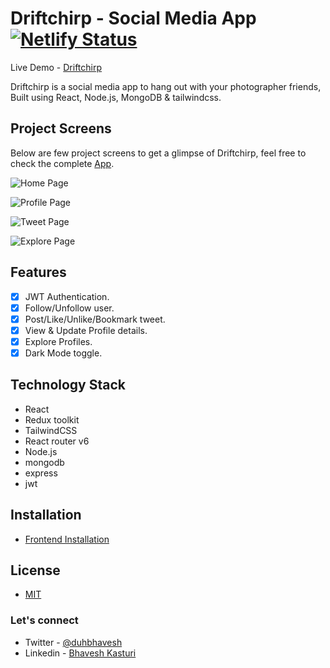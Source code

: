 # Driftchirp - Social Media App [![Netlify Status](https://api.netlify.com/api/v1/badges/c1fe9301-e583-431d-b0d7-e275f2a2ce7c/deploy-status)](https://app.netlify.com/sites/driftchirp/deploys)

Live Demo - [Driftchirp](https://driftchirp.netlify.app)

Driftchirp is a social media app to hang out with your photographer friends, Built using React, Node.js, MongoDB & tailwindcss.

## Project Screens

Below are few project screens to get a glimpse of Driftchirp, feel free to check the complete [App](https://driftchirp.netlify.app).

![Home Page](https://res.cloudinary.com/duhbhavesh/image/upload/v1632594833/driftchirp/1_ln3exw.jpg)

![Profile Page](https://res.cloudinary.com/duhbhavesh/image/upload/v1632594833/driftchirp/2_vubh0r.jpg)

![Tweet Page](https://res.cloudinary.com/duhbhavesh/image/upload/v1632594833/driftchirp/4_rqoadj.jpg)

![Explore Page](https://res.cloudinary.com/duhbhavesh/image/upload/v1632594833/driftchirp/3_v1fyl1.jpg)

## Features

-  [x] JWT Authentication.
-  [x] Follow/Unfollow user.
-  [x] Post/Like/Unlike/Bookmark tweet.
-  [x] View & Update Profile details.
-  [x] Explore Profiles.
-  [x] Dark Mode toggle.

## Technology Stack

-  React
-  Redux toolkit
-  TailwindCSS
-  React router v6
-  Node.js
-  mongodb
-  express
-  jwt

## Installation

- [Frontend Installation](https://github.com/duhbhavesh/driftchirp/tree/main/client#installation)

## License

-  [MIT]()

### Let's connect

-  Twitter - [@duhbhavesh](https://twitter.com/duhbhavesh)
-  Linkedin - [Bhavesh Kasturi](https://www.linkedin.com/in/bhavesh-kasturi/)
